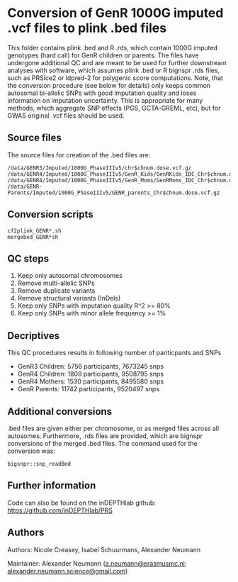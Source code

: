# Conversion of GenR 1000G imputed .vcf files to plink .bed files
This folder contains plink .bed and R .rds, which contain 1000G imputed
genotypes (hard call) for GenR children or parents. The files have undergone
additional QC and are meant to be used for further downstream analyses with 
software, which assumes plink .bed or R bignspr .rds files, such as PRSice2 or
ldpred-2 for polygenic score computations. Note, that the conversion procedure 
(see below for details) only keeps common autosomal bi-allelic SNPs with good
imputation quality and loses information on imputation uncertainty. This is 
appropriate for many methods, which aggregate SNP effects (PGS, GCTA-GREML, etc),
but for GWAS original .vcf files should be used.

## Source files
The source files for creation of the .bed files are:

```
/data/GENR3/Imputed/1000G_PhaseIIIv5/chr$chnum.dose.vcf.gz
/data/GENR4/Imputed/1000G_PhaseIIIv5/GenR_Kids/GenRKids_IDC_Chr$chnum.dose.vcf.gz
/data/GENR4/Imputed/1000G_PhaseIIIv5/GenR_Moms/GenRMoms_IDC_Chr$chnum.dose.vcf.gz
/data/GENR-Parents/Imputed/1000G_PhaseIIIv5/GENR_parents_Chr$chnum.dose.vcf.gz
```

## Conversion scripts
```
cf2plink_GENR*.sh
mergebed_GENR*sh
```

## QC steps
1. Keep only autosomal chromosomes
2. Remove multi-allelic SNPs
3. Remove duplicate variants
4. Remove structural variants (InDels)
5. Keep only SNPs with imputation quality R^2 >= 80%
6. Keep only SNPs with minor allele frequency >= 1%

## Decriptives
This QC procedures results in following number of pariticpants and SNPs

* GenR3 Children: 5756 participants, 7673245 snps
* GenR4 Children: 1809 participants, 9508795 snps
* GenR4 Mothers: 1530 participants, 8495580 snps
* GenR Parents: 11742 participants, 9520497 snps

## Additional conversions
.bed files are given either per chromosome, or as merged files across all
autosomes. Furthermore, .rds files are provided, which are bignspr conversions
of the merged .bed files. The command used for the conversion was:

```
bigsnpr::snp_readBed
```

## Further information
Code can also be found on the inDEPTHlab github:
https://github.com/inDEPTHlab/PRS

## Authors
Authors: Nicole Creasey, Isabel Schuurmans, Alexander Neumann

Maintainer: Alexander Neumann (a.neumann@erasmusmc.nl;
alexander.neumann.science@gmail.com)
